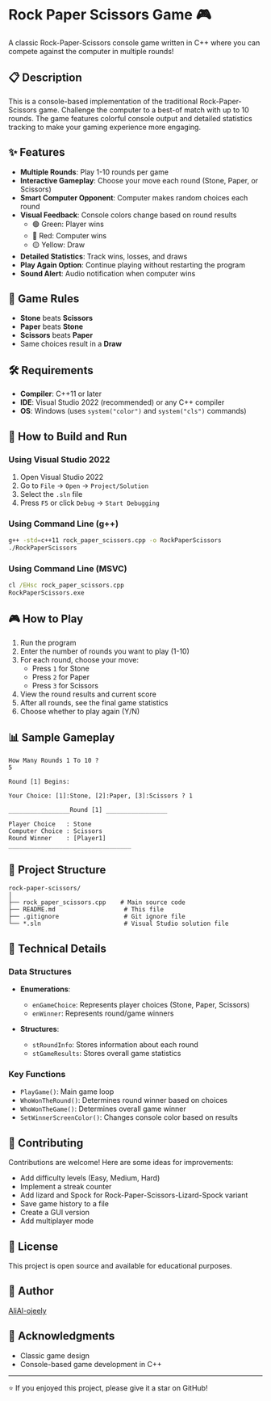 ﻿# Rock Paper Scissors Game 🎮

A classic Rock-Paper-Scissors console game written in C++ where you can compete against the computer in multiple rounds!

## 📋 Description

This is a console-based implementation of the traditional Rock-Paper-Scissors game. Challenge the computer to a best-of match with up to 10 rounds. The game features colorful console output and detailed statistics tracking to make your gaming experience more engaging.

## ✨ Features

- **Multiple Rounds**: Play 1-10 rounds per game
- **Interactive Gameplay**: Choose your move each round (Stone, Paper, or Scissors)
- **Smart Computer Opponent**: Computer makes random choices each round
- **Visual Feedback**: Console colors change based on round results
  - 🟢 Green: Player wins
  - 🔴 Red: Computer wins  
  - 🟡 Yellow: Draw
- **Detailed Statistics**: Track wins, losses, and draws
- **Play Again Option**: Continue playing without restarting the program
- **Sound Alert**: Audio notification when computer wins

## 🎯 Game Rules

- **Stone** beats **Scissors**
- **Paper** beats **Stone**
- **Scissors** beats **Paper**
- Same choices result in a **Draw**

## 🛠️ Requirements

- **Compiler**: C++11 or later
- **IDE**: Visual Studio 2022 (recommended) or any C++ compiler
- **OS**: Windows (uses `system("color")` and `system("cls")` commands)

## 🚀 How to Build and Run

### Using Visual Studio 2022

1. Open Visual Studio 2022
2. Go to `File` → `Open` → `Project/Solution`
3. Select the `.sln` file
4. Press `F5` or click `Debug` → `Start Debugging`

### Using Command Line (g++)

```bash
g++ -std=c++11 rock_paper_scissors.cpp -o RockPaperScissors
./RockPaperScissors
```

### Using Command Line (MSVC)

```cmd
cl /EHsc rock_paper_scissors.cpp
RockPaperScissors.exe
```

## 🎮 How to Play

1. Run the program
2. Enter the number of rounds you want to play (1-10)
3. For each round, choose your move:
   - Press `1` for Stone
   - Press `2` for Paper
   - Press `3` for Scissors
4. View the round results and current score
5. After all rounds, see the final game statistics
6. Choose whether to play again (Y/N)

## 📊 Sample Gameplay

```
How Many Rounds 1 To 10 ?
5

Round [1] Begins:

Your Choice: [1]:Stone, [2]:Paper, [3]:Scissors ? 1

_________________Round [1] _________________

Player Choice   : Stone
Computer Choice : Scissors
Round Winner    : [Player1]
__________________________________
```

## 📁 Project Structure

```
rock-paper-scissors/
│
├── rock_paper_scissors.cpp    # Main source code
├── README.md                   # This file
├── .gitignore                  # Git ignore file
└── *.sln                       # Visual Studio solution file
```

## 🔧 Technical Details

### Data Structures

- **Enumerations**: 
  - `enGameChoice`: Represents player choices (Stone, Paper, Scissors)
  - `enWinner`: Represents round/game winners
  
- **Structures**:
  - `stRoundInfo`: Stores information about each round
  - `stGameResults`: Stores overall game statistics

### Key Functions

- `PlayGame()`: Main game loop
- `WhoWonTheRound()`: Determines round winner based on choices
- `WhoWonTheGame()`: Determines overall game winner
- `SetWinnerScreenColor()`: Changes console color based on results

## 🤝 Contributing

Contributions are welcome! Here are some ideas for improvements:

- Add difficulty levels (Easy, Medium, Hard)
- Implement a streak counter
- Add lizard and Spock for Rock-Paper-Scissors-Lizard-Spock variant
- Save game history to a file
- Create a GUI version
- Add multiplayer mode

## 📝 License

This project is open source and available for educational purposes.

## 👤 Author

[AliAl-ojeely](https://github.com/AliAl-ojeely)

## 🙏 Acknowledgments

- Classic game design
- Console-based game development in C++

---


⭐ If you enjoyed this project, please give it a star on GitHub!
